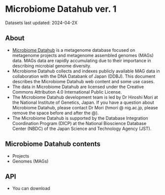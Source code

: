 # Microbiome Datahub ver. 1
Datasets last updated: 2024-04-2X

## About
- [Microbiome Datahub](https://mdatahub.org/) is a metagenome database focused on metagenome projects and metagenome assembled genomes (MAGs) data. MAGs data are rapidly accumulating due to their importance in describing microbial genome diversity.
- Microbiome Datahub collects and indexes publicly available MAG data in collaboration with the DNA Databank of Japan (DDBJ). This document describes the Microbiome Datahub web content and some use cases.
- The data in Microbiome Datahub are licensed under the Creative Commons Attribution 4.0 International Public License.
- The Microbiome Datahub development team is led by Dr Hiroshi Mori at the National Institute of Genetics, Japan. If you have a question about Microbiome Datahub, please contact Dr Mori (hmori @ nig.ac.jp, please remove the space before and after the @).
- The Microbiome Datahub is supported by the Database Integration Coordination Program (DICP) at the National Bioscience Database Center (NBDC) of the Japan Science and Technology Agency (JST).

## Microbiome Datahub contents
- Projects
- Genomes (MAGs)

## API
- You can download 
